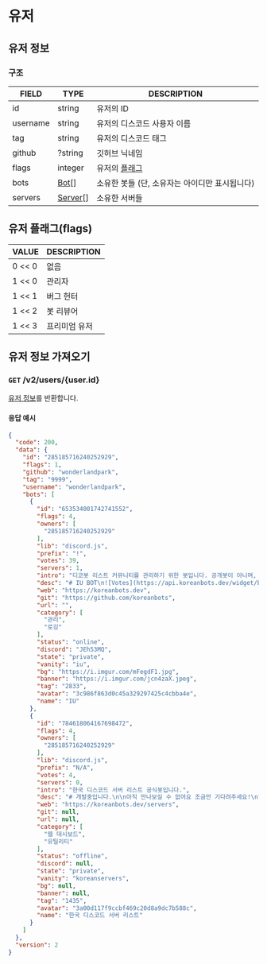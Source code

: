 # 유저

<h2 id="user">유저 정보</h2>

### 구조

| FIELD | TYPE | DESCRIPTION |
|-------|------|-------------|
| id | string | 유저의 ID |
| username | string | 유저의 디스코드 사용자 이름 |
| tag | string | 유저의 디스코드 태그 |
| github | ?string | 깃허브 닉네임 |
| flags | integer | 유저의 [플래그](#flags) |
| bots | [Bot](./봇#bot)[] | 소유한 봇들 (단, 소유자는 아이디만 표시됩니다) |
| servers | [Server](./서버#server)[] | 소유한 서버들 |

<h2 id="flags">유저 플래그(flags)</h2>

| VALUE | DESCRIPTION |
|-------|-------------|
| 0 << 0 | 없음 |
| 1 << 0 | 관리자 |
| 1 << 1 | 버그 헌터 |
| 1 << 2 | 봇 리뷰어 |
| 1 << 3 | 프리미엄 유저 |

## 유저 정보 가져오기

### `GET` /v2/users/{user.id}

[유저 정보](#user)를 반환합니다.

#### 응답 예시

```json
{
  "code": 200,
  "data": {
    "id": "285185716240252929",
    "flags": 1,
    "github": "wonderlandpark",
    "tag": "9999",
    "username": "wonderlandpark",
    "bots": [
      {
        "id": "653534001742741552",
        "flags": 4,
        "owners": [
          "285185716240252929"
        ],
        "lib": "discord.js",
        "prefix": "!",
        "votes": 39,
        "servers": 1,
        "intro": "디코봇 리스트 커뮤니티를 관리하기 위한 봇입니다. 공개봇이 아니며, 개인서버에서 사용하실 수 없어요!",
        "desc": "# IU BOT\n![Votes](https://api.koreanbots.dev/widget/bots/votes/653534001742741552.svg)\n## 해당봇은 특수목적용봇입니다.\n\n따로 서버로 초대하거나 사용하실 수 없습니다.\n\n## 목적\n\nKOREANBOTS 사이트의 봇 신청 처리 및 데이터 수정 등을 담당합니다.\n\n## 기능\n\n- approve\n- deny\n- edit\n- todo\n- ...",
        "web": "https://koreanbots.dev",
        "git": "https://github.com/koreanbots",
        "url": "",
        "category": [
          "관리",
          "로깅"
        ],
        "status": "online",
        "discord": "JEh53MQ",
        "state": "private",
        "vanity": "iu",
        "bg": "https://i.imgur.com/mFegdF1.jpg",
        "banner": "https://i.imgur.com/jcn4zaX.jpeg",
        "tag": "2833",
        "avatar": "3c986f863d0c45a329297425c4cbba4e",
        "name": "IU"
      },
      {
        "id": "784618064167698472",
        "flags": 4,
        "owners": [
          "285185716240252929"
        ],
        "lib": "discord.js",
        "prefix": "N/A",
        "votes": 4,
        "servers": 0,
        "intro": "한국 디스코드 서버 리스트 공식봇입니다.",
        "desc": "# 개발중입니다.\n\n아직 만나보실 수 없어요 조금만 기다려주세요!\n\n",
        "web": "https://koreanbots.dev/servers",
        "git": null,
        "url": null,
        "category": [
          "웹 대시보드",
          "유틸리티"
        ],
        "status": "offline",
        "discord": null,
        "state": "private",
        "vanity": "koreanservers",
        "bg": null,
        "banner": null,
        "tag": "1435",
        "avatar": "3a00d117f9ccbf469c20d8a9dc7b588c",
        "name": "한국 디스코드 서버 리스트"
      }
    ]
  },
  "version": 2
}
```
